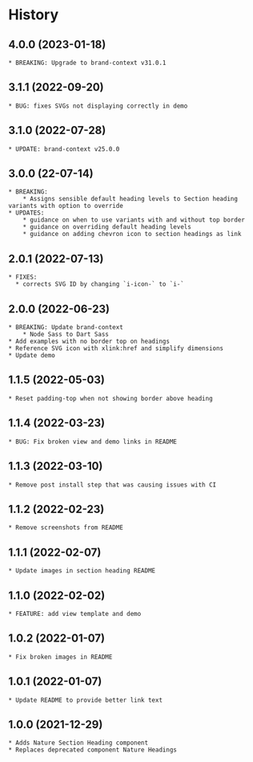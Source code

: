 # History

## 4.0.0 (2023-01-18)
    * BREAKING: Upgrade to brand-context v31.0.1

## 3.1.1 (2022-09-20)
    * BUG: fixes SVGs not displaying correctly in demo

## 3.1.0 (2022-07-28)
    * UPDATE: brand-context v25.0.0

## 3.0.0 (22-07-14)
    * BREAKING:
        * Assigns sensible default heading levels to Section heading variants with option to override
    * UPDATES:
        * guidance on when to use variants with and without top border
        * guidance on overriding default heading levels
        * guidance on adding chevron icon to section headings as link

## 2.0.1 (2022-07-13)
    * FIXES:
      * corrects SVG ID by changing `i-icon-` to `i-`
## 2.0.0 (2022-06-23)
    * BREAKING: Update brand-context
        * Node Sass to Dart Sass
    * Add examples with no border top on headings
    * Reference SVG icon with xlink:href and simplify dimensions
    * Update demo

## 1.1.5 (2022-05-03)
    * Reset padding-top when not showing border above heading

## 1.1.4 (2022-03-23)
    * BUG: Fix broken view and demo links in README

## 1.1.3 (2022-03-10)
    * Remove post install step that was causing issues with CI

## 1.1.2 (2022-02-23)
    * Remove screenshots from README

## 1.1.1 (2022-02-07)
    * Update images in section heading README

## 1.1.0 (2022-02-02)
    * FEATURE: add view template and demo

## 1.0.2 (2022-01-07)
    * Fix broken images in README

## 1.0.1 (2022-01-07)
    * Update README to provide better link text

## 1.0.0 (2021-12-29)
    * Adds Nature Section Heading component
    * Replaces deprecated component Nature Headings

